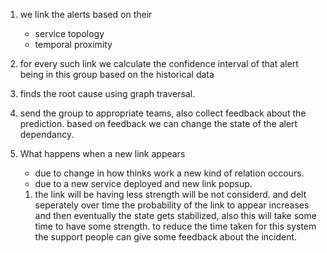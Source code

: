 1. we link the alerts based on their

   - service topology
   - temporal proximity

2. for every such link we calculate the confidence interval of that
   alert being in this group based on the historical data

3. finds the root cause using graph traversal.

4. send the group to appropriate teams, also collect feedback about the prediction.
   based on feedback we can change the state of the alert dependancy.

5. What happens when a new link appears

   - due to change in how thinks work a new kind of relation occours.
   - due to a new service deployed and new link popsup.

   1. the link will be having less strength will be not considerd. and delt seperately
      over time the probability of the link to appear increases and then eventually the
      state gets stabilized, also this will take some time to have some strength.
      to reduce the time taken for this system the support people can give some feedback about the incident.
